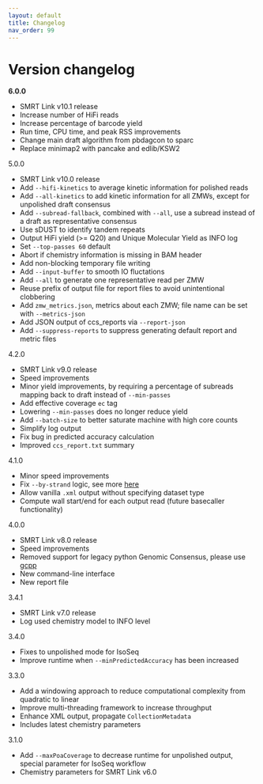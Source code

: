 ```yaml
---
layout: default
title: Changelog
nav_order: 99
---
```


# Version changelog

**6.0.0**
   * SMRT Link v10.1 release
   * Increase number of HiFi reads
   * Increase percentage of barcode yield
   * Run time, CPU time, and peak RSS improvements
   * Change main draft algorithm from pbdagcon to sparc
   * Replace minimap2 with pancake and edlib/KSW2

5.0.0
   * SMRT Link v10.0 release
   * Add `--hifi-kinetics` to average kinetic information for polished reads
   * Add `--all-kinetics` to add kinetic information for all ZMWs, except for unpolished draft consensus
   * Add `--subread-fallback`, combined with `--all`, use a subread instead of a draft as representative consensus
   * Use sDUST to identify tandem repeats
   * Output HiFi yield (>= Q20) and Unique Molecular Yield as INFO log
   * Set `--top-passes 60` default
   * Abort if chemistry information is missing in BAM header
   * Add non-blocking temporary file writing
   * Add `--input-buffer` to smooth IO fluctations
   * Add `--all` to generate one representative read per ZMW
   * Reuse prefix of output file for report files to avoid unintentional clobbering
   * Add `zmw_metrics.json`, metrics about each ZMW; file name can be set with `--metrics-json`
   * Add JSON output of ccs_reports via `--report-json`
   * Add `--suppress-reports` to suppress generating default report and metric files

4.2.0
   * SMRT Link v9.0 release
   * Speed improvements
   * Minor yield improvements, by requiring a percentage of subreads mapping back to draft instead of `--min-passes`
   * Add effective coverage `ec` tag
   * Lowering `--min-passes` does no longer reduce yield
   * Add `--batch-size` to better saturate machine with high core counts
   * Simplify log output
   * Fix bug in predicted accuracy calculation
   * Improved `ccs_report.txt` summary

4.1.0
   * Minor speed improvements
   * Fix `--by-strand` logic, see more [here](https://ccs.how/faq/mode-by-strand)
   * Allow vanilla `.xml` output without specifying dataset type
   * Compute wall start/end for each output read (future basecaller functionality)

4.0.0
   * SMRT Link v8.0 release
   * Speed improvements
   * Removed support for legacy python Genomic Consensus, please use [gcpp](https://github.com/PacificBiosciences/gcpp)
   * New command-line interface
   * New report file

3.4.1
   * SMRT Link v7.0 release
   * Log used chemistry model to INFO level

3.4.0
   * Fixes to unpolished mode for IsoSeq
   * Improve runtime when `--minPredictedAccuracy` has been increased

3.3.0
   * Add a windowing approach to reduce computational complexity from quadratic to linear
   * Improve multi-threading framework to increase throughput
   * Enhance XML output, propagate `CollectionMetadata`
   * Includes latest chemistry parameters

3.1.0
   * Add `--maxPoaCoverage` to decrease runtime for unpolished output, special parameter for IsoSeq workflow
   * Chemistry parameters for SMRT Link v6.0
